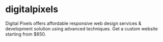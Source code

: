# digitalpixels
Digital Pixels offers affordable responsive web design services &amp; development solution using advanced techniques. Get a custom website starting from $650.
